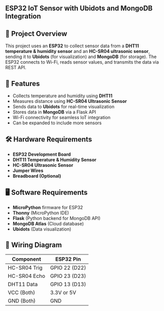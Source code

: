 ## **ESP32 IoT Sensor with Ubidots and MongoDB Integration**  

## 📌 Project Overview
This project uses an **ESP32** to collect sensor data from a **DHT11 temperature & humidity sensor** and an **HC-SR04 ultrasonic sensor**, sending it to **Ubidots** (for visualization) and **MongoDB** (for storage). The ESP32 connects to Wi-Fi, reads sensor values, and transmits the data via REST API.

## 🚀 Features
- Collects temperature and humidity using **DHT11**
- Measures distance using **HC-SR04 Ultrasonic Sensor**
- Sends data to **Ubidots** for real-time visualization
- Stores data in **MongoDB** via a Flask API
- Wi-Fi connectivity for seamless IoT integration
- Can be expanded to include more sensors

## 🛠️ Hardware Requirements
- **ESP32 Development Board**
- **DHT11 Temperature & Humidity Sensor**
- **HC-SR04 Ultrasonic Sensor**
- **Jumper Wires**
- **Breadboard (Optional)**

## 🖥️ Software Requirements
- **MicroPython** firmware for ESP32
- **Thonny** (MicroPython IDE)
- **Flask** (Python backend for MongoDB API)
- **MongoDB Atlas** (Cloud database)
- **Ubidots** (Data visualization)

## 🔌 Wiring Diagram
| Component  | ESP32 Pin  |
|------------|-----------|
| HC-SR04 Trig | GPIO 22 (D22) |
| HC-SR04 Echo | GPIO 23 (D23) |
| DHT11 Data | GPIO 13 (D13) |
| VCC (Both) | 3.3V or 5V |
| GND (Both) | GND |

```
